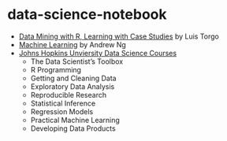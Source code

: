 data-science-notebook
=====================

- [Data Mining with R, Learning with Case Studies](dmwr/README.md) by Luis Torgo
- [Machine Learning](coursera-ml/README.md) by Andrew Ng
- [Johns Hopkins Unviersity Data Science Courses](https://github.com/helio9cn/jhu-data-science/)
  - The Data Scientist’s Toolbox
  - R Programming
  - Getting and Cleaning Data
  - Exploratory Data Analysis
  - Reproducible Research
  - Statistical Inference
  - Regression Models
  - Practical Machine Learning
  - Developing Data Products
